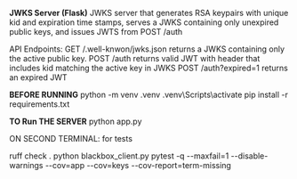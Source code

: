 **JWKS Server (Flask)**
JWKS server that generates RSA keypairs with unique kid and expiration time stamps, serves a JWKS
containing only unexpired public keys, and issues JWTS from POST /auth

API Endpoints:
GET /.well-knwon/jwks.json   returns a JWKS containing only the active public key.
POST /auth    returns valid JWT with header that includes kid matching the active key in JWKS
POST /auth?expired=1   returns an expired JWT

**BEFORE RUNNING**
python -m venv .venv
.venv\Scripts\activate
pip install -r requirements.txt

**TO Run THE SERVER**
python app.py

ON SECOND TERMINAL: for tests

ruff check .
python blackbox_client.py
pytest -q --maxfail=1 --disable-warnings --cov=app --cov=keys --cov-report=term-missing


